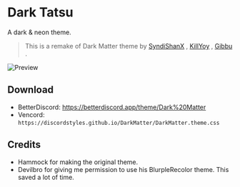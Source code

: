 # Dark Tatsu
A dark & neon theme.
> This is a remake of Dark Matter theme by [SyndiShanX](https://syndishanx.github.io/Discord-Dark/) , [KillYoy](https://github.com/KillYoy/DiscordNight/) , [Gibbu](https://github.com/DiscordStyles/DarkMatter/) .

![Preview](https://i.imgur.com/xSG96qa.png)

## Download
- BetterDiscord: https://betterdiscord.app/theme/Dark%20Matter
- Vencord: `https://discordstyles.github.io/DarkMatter/DarkMatter.theme.css`

## Credits
* Hammock for making the original theme.
* Devilbro for giving me permission to use his BlurpleRecolor theme. This saved a lot of time.
